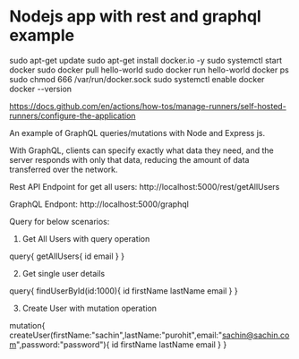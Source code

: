 # Nodejs app with rest and graphql example

sudo apt-get update
sudo apt-get install docker.io -y
sudo systemctl start docker
 sudo docker pull hello-world
sudo docker run hello-world
docker ps
sudo chmod 666 /var/run/docker.sock
sudo systemctl enable docker
docker --version



https://docs.github.com/en/actions/how-tos/manage-runners/self-hosted-runners/configure-the-application




An example of GraphQL queries/mutations with Node and Express js.

With GraphQL, clients can specify exactly what data they need, and the server responds with only that data, reducing the amount of data transferred over the network.

Rest API Endpoint for get all users: http://localhost:5000/rest/getAllUsers

GraphQL Endpont: http://localhost:5000/graphql

Query for below scenarios: 

1. Get All Users with query operation

query{
  getAllUsers{
    id
    email
  }
}

2. Get single user details

query{
  findUserById(id:1000){
    id
    firstName
    lastName
    email
  }
}

3. Create User with mutation operation

mutation{
  createUser(firstName:"sachin",lastName:"purohit",email:"sachin@sachin.com",password:"password"){
    id
    firstName
    lastName
    email
  }
}

